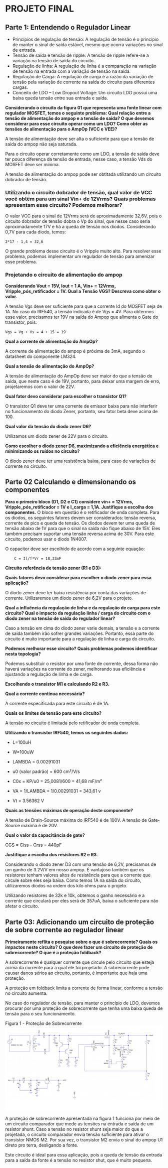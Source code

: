 # PROJETO FINAL

## Parte 1: Entendendo o Regulador Linear

- Princípios de regulação de tensão: A regulação de tensão é o princípio de manter o sinal de saída estável, mesmo que ocorra variações no sinal de entrada.
- Tensão de saída e tensão de ripple: A tensão de ripple refere-se a variação na tensão de saída do circuito.
- Regulação de linha: A regulação de linha é a comparação na variação de tensão na entrada com a variação de tensão na saída.
- Regulação de Carga: A regulação de carga é a razão da variação de tensão pela variação de corrente na saída do circuito para diferentes cargas.
- Conceito de LDO – Low Dropout Voltage: Um circuito LDO possui uma baixa queda tensão entre sua entrada e saída.


**Considerando o circuito da figura 01 que representa uma fonte linear com regulador MOSFET,
temos o seguinte problema: Qual relação entre a tensão de alimentação do ampop e a tensão de
saída? O que devemos considerar para esse circuito operar como um LDO? Como obter as
tensões de alimentação para o AmpOp (VCC e VEE)?**

A tensão de alimentação deve ser alta o  suficiente para que a tensão de saída do ampop não seja saturada.

Para o circuito operar corretamente como um LDO, a tensão de saída deve ter pouca diferença da tensão de entrada, nesse caso, a tensão Vds do MOSFET deve ser mínima.

A tensão de alimentação do ampop pode ser obtitada utilizando um circuito dobrador de tensão.

### Utilizando o circuito dobrador de tensão, qual valor de VCC você obtêm para um sinal Vin+ de 12Vrms? Quais problemas apresentam esse circuito? Podemos melhorar?

O valor VCC para o sinal de 12Vrms será de aproximadamente 32,6V, pois o circuito dobrador de tensão dobra o Vp do sinal, que nesse caso seria aproximadamente 17V e há a queda de tensão nos diodos. Considerando 0,7V para cada diodo, temos:

```
2*17 - 1,4 = 32,6
```
O grande problema desse circuito é o Vripple muito alto. Para resolver esse problema, podemos implementar um regulador de tensão para amenizar esse problema.

### **Projetando o circuito de alimentação do ampop**

**Considerando Vout = 15V, Iout = 1 A, Vin+ = 12Vrms, Vripple_pós_retificador = 1V.
Qual a Tensão VGS? Descreva como obter o valor.**

A tensão Vgs deve ser suficiente para que a corrente Id do MOSFET seja de 1A. No caso do IRF540, a tensão indicada é de Vgs = 4V. Para obtermos esse valor, precisamos ter 19V na saída do Ampop que alimenta o Gate do transistor, pois:
```
Vgs = Vg + Vs = 4 + 15 = 19
```

**Qual a corrente de alimentação do AmpOp?**

A corrente de alimentação do ampop é próxima de 3mA, segundo o datasheet do componente LM324.

**Qual a tensão de alimentação do AmpOp?**

A tensão de alimentação do AmpOp deve ser maior do que a tensão de saída, que neste caso é de 19V, portanto, para deixar uma margem de erro, projetaremos com o valor de 22V.

**Qual fator devo considerar para escolher o transistor Q1?**

O transistor Q1 deve ter uma corrente de emissor baixa para não interferir no funcionamento do diodo Zener, portanto, seu fator beta deve acima de 100.

**Qual valor da tensão do diodo zener D6?**

Utilizamos um diodo zener de 22V para o circuito.

**Como escolher o diodo zener D6, maximizando a eficiência energética e minimizando os ruídos no circuito?**

O diodo zener deve ter uma resistência baixa, para caso de variações de corrente no circuito.

## Parte 02 Calculando e dimensionando os componentes

**Para o primeiro bloco (D1, D2 e C1) considere vin+ = 12Vrms, Vripple_pós_retificador = 1V e I_carga = 1,1A. Justifique a escolha dos componentes.**
O bloco em questão é o retificador de onda completa. Para os diodos, os seguintes fatores devem ser considerados: tensão reversa, corrente de pico e queda de tensão.
Os diodos devem ter uma queda de tensão abaixo de 1V para que o sinal na saída não fique abaixo de 15V. Eles também precisam suportar uma tensão reversa acima de 30V. Para este circuito, podemos usar o diodo 1N4007.


O capacitor deve ser escolhido de acordo com a seguinte equação:

```
    C = Il/f*Vr = 18,33mF
```

**Circuito referência de tensão zener (R1 e D3):**

**Quais fatores devo considerar para escolher o diodo zener para essa aplicação?**

O diodo zener deve ter baixa resistência por conta das variações de corrente. Utilizaremos um diodo zener de 6,2V para o projeto.

**Qual a influência da regulação de linha e da regulação de carga para este circuito? Qual o impacto da regulação linha / carga do circuito com o diodo zener na tensão de saída do regulador linear?**

Caso a tensão em cima do diodo zener varie demais, a tensão e a corrente de saída também irão sofrer grandes variações. Portanto, essa parte do circuito é muito importante para a regulação de linha e carga do circuito.

**Podemos melhorar esse circuito? Quais problemas podemos identificar nesta topologia?**

Podemos substituir o resistor por uma fonte de corrente, dessa forma não haverá variações na corrente do zener, melhorando sua eficiência e ajustando a regulação de linha e de carga.

**Escolhendo o transistor M1 e calculando R2 e R3.**

**Qual a corrente contínua necessária?**

A corrente especificada para este circuito é de 1A.

**Quais os limites de tensão para este circuito?**

A tensão no circuito é limitada pelo retificador de onda completa. 

**Utilizando o transistor IRF540, temos os seguintes dados:**

- L=100uH

- W=100uW

- LAMBDA = 0.00291031

- u0 (valor padrão) = 600 cm²/V/s

- C0x = KP/u0 = 25,0081/600 = 41,68 mF/m²

- VA = 1/LAMBDA = 1/0.00291031 = 343,61 v

- Vt = 3.56362 V

**Quais as tensões máximas de operação deste componente?**

A tensão de Drain-Source máxima do IRF540 é de 100V. 
A tensão de Gate-Source máxima é de 20V.

**Qual o valor da capacitância de gate?**

CGS = Ciss - Crss = 440pF

**Justifique a escolha dos resistores R2 e R3.**

Considerando o diodo zener D3 com uma tensão de 6,2V, precisamos de um ganho de 3.2V/V em nosso ampop. É vantajoso também que os resistores tenham valores altos de resistência para que a corrente que circule sobre eles seja baixa. Como temos 1A na saída do circuito, utilizaremos diodos na ordem dos kilo ohms para o projeto.

Utilizando resistores de 32k e 10k, obtemos o ganho necessário e a corrente que circulará por eles será de 357uA, baixa o suficiente para não afetar o circuito.

## Parte 03: Adicionando um circuito de proteção de sobre corrente ao regulador linear

**Primeiramente reflita e pesquise sobre o que é sobrecorrente? Quais os impactos neste circuito? O que deve fazer um circuito de proteção de sobrecorrente? O que é a proteção foldback?**

A sobrecorrente é qualquer corrente que circule pelo circuito que esteja acima da corrente para a qual ele foi projetado. A sobrecorrente pode causar danos sérios ao circuito, portanto, é importante que haja uma proteção.

A proteção em foldback limita a corrente de forma linear, conforme a tensão no circuito aumenta.

No caso do regulador de tensão, para manter o princípio de LDO, devemos procurar por uma proteção de sobrecorrente que tenha uma baixa queda de tensão para o seu funcionamento.

Figura 1 - Proteção de Sobrecorrente
![](https://github.com/ciceroed/ELN22104_2020_2/blob/prof-lohmann-Alunos_01/Cícero%20Eduardo%20Dick%20Junior/ANP%204%20-%20Projeto%20Final/Proteção%20sobrecorrente.JPG)

A proteção de sobrecorrente apresentada na figura 1 funciona por meio de um circuito comparador que mede as tensões na entrada e saída de um resistor shunt. Caso a tensão no resistor shunt seja maior do que a projetada, o circuito comparador envia tensão suficiente para ativar o transistor NMOS M2. Por sua vez, o transistor M2 envia o sinal do ampop U1 direto pro terra, desligando a fonte.

Este circuito é ideal para essa aplicação, pois a queda de tensão da entrada para a saída da fonte é a tensão no resistor shut, que é muito pequena.
